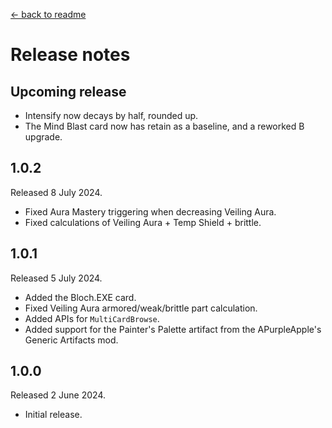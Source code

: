 [← back to readme](README.md)

# Release notes

## Upcoming release

* Intensify now decays by half, rounded up.
* The Mind Blast card now has retain as a baseline, and a reworked B upgrade.

## 1.0.2
Released 8 July 2024.

* Fixed Aura Mastery triggering when decreasing Veiling Aura.
* Fixed calculations of Veiling Aura + Temp Shield + brittle.

## 1.0.1
Released 5 July 2024.

* Added the Bloch.EXE card.
* Fixed Veiling Aura armored/weak/brittle part calculation.
* Added APIs for `MultiCardBrowse`.
* Added support for the Painter's Palette artifact from the APurpleApple's Generic Artifacts mod.

## 1.0.0
Released 2 June 2024.

* Initial release.